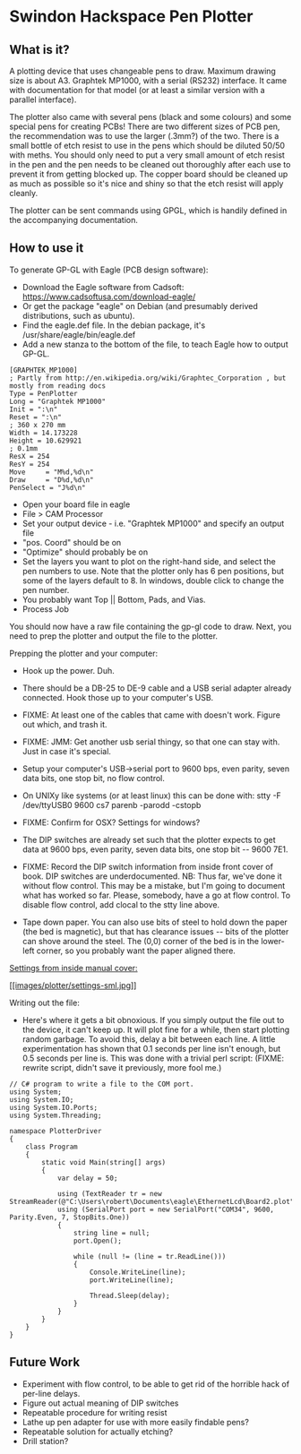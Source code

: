 Swindon Hackspace Pen Plotter
=============================

What is it?
-----------

A plotting device that uses changeable pens to draw. Maximum drawing size is about A3. Graphtek MP1000, with a serial (RS232) interface. It came with documentation for that model (or at least a similar version with a parallel interface).

The plotter also came with several pens (black and some colours) and some special pens for creating PCBs! There are two different sizes of PCB pen, the recommendation was to use the larger (.3mm?) of the two.  There is a small bottle of etch resist to use in the pens which should be diluted 50/50 with meths.  You should only need to put a very small amount of etch resist in the pen and the pen needs to be cleaned out thoroughly after each use to prevent it from getting blocked up.  The copper board should be cleaned up as much as possible so it's nice and shiny so that the etch resist will apply cleanly.

The plotter can be sent commands using GPGL, which is handily defined in the accompanying documentation.

How to use it
-------------

To generate GP-GL with Eagle (PCB design software):

* Download the Eagle software from Cadsoft: https://www.cadsoftusa.com/download-eagle/
 * Or get the package "eagle" on Debian (and presumably derived distributions, such as ubuntu).
* Find the eagle.def file.  In the debian package, it's /usr/share/eagle/bin/eagle.def
* Add a new stanza to the bottom of the file, to teach Eagle how to output GP-GL.

```
[GRAPHTEK_MP1000]
; Partly from http://en.wikipedia.org/wiki/Graphtec_Corporation , but mostly from reading docs
Type = PenPlotter
Long = "Graphtek MP1000"
Init = ":\n"
Reset = ":\n"
; 360 x 270 mm
Width = 14.173228
Height = 10.629921
; 0.1mm
ResX = 254
ResY = 254
Move     = "M%d,%d\n"
Draw     = "D%d,%d\n"
PenSelect = "J%d\n"
```

* Open your board file in eagle
* File > CAM Processor
* Set your output device - i.e. "Graphtek MP1000" and specify an output file
* "pos. Coord" should be on
* "Optimize" should probably be on
* Set the layers you want to plot on the right-hand side, and select the pen numbers to use.  Note that the plotter only has 6 pen positions, but some of the layers default to 8.  In windows, double click to change the pen number.
 * You probably want Top || Bottom, Pads, and Vias.
* Process Job

You should now have a raw file containing the gp-gl code to draw.
Next, you need to prep the plotter and output the file to the plotter.

Prepping the plotter and your computer:
* Hook up the power.  Duh.
* There should be a DB-25 to DE-9 cable and a USB serial adapter already connected.  Hook those up to your computer's USB.
 * FIXME: At least one of the cables that came with doesn't work.  Figure out which, and trash it.
 * FIXME: JMM: Get another usb serial thingy, so that one can stay with.  Just in case it's special.
* Setup your computer's USB->serial port to 9600 bps, even parity, seven data bits, one stop bit, no flow control.
 * On UNIXy like systems (or at least linux) this can be done with: stty -F /dev/ttyUSB0 9600 cs7 parenb -parodd -cstopb
 * FIXME: Confirm for OSX? Settings for windows?
  * The DIP switches are already set such that the plotter expects to get data at 9600 bps, even parity, seven data bits, one stop bit -- 9600 7E1.
  * FIXME: Record the DIP switch information from inside front cover of book.  DIP switches are underdocumented.
NB:  Thus far, we've done it without flow control.  This may be a mistake, but I'm going to document what has worked so far.  Please, somebody, have a go at flow control.  To disable flow control, add clocal to the stty line above.

* Tape down paper.  You can also use bits of steel to hold down the paper (the bed is magnetic), but that has clearance issues -- bits of the plotter can shove around the steel.  The (0,0) corner of the bed is in the lower-left corner, so you probably want the paper aligned there.

[Settings from inside manual cover:][Plotter]

[[[images/plotter/settings-sml.jpg]]][Plotter]

[Plotter]: images/plotter/settings.jpg


Writing out the file:
* Here's where it gets a bit obnoxious.  If you simply output the file out to the device, it can't keep up.  It will plot fine for a while, then start plotting random garbage.  To avoid this, delay a bit between each line.  A little experimentation has shown that 0.1 seconds per line isn't enough, but 0.5 seconds per line is.  This was done with a trivial perl script:  (FIXME: rewrite script, didn't save it previously, more fool me.)    

```
// C# program to write a file to the COM port.
using System;
using System.IO;
using System.IO.Ports;
using System.Threading;

namespace PlotterDriver
{
	class Program
	{
		static void Main(string[] args)
		{
			var delay = 50;

			using (TextReader tr = new StreamReader(@"C:\Users\robert\Documents\eagle\EthernetLcd\Board2.plot"))
			using (SerialPort port = new SerialPort("COM34", 9600, Parity.Even, 7, StopBits.One))
			{
				string line = null;
				port.Open();

				while (null != (line = tr.ReadLine()))
				{
					Console.WriteLine(line);
					port.WriteLine(line);

					Thread.Sleep(delay);
				}
			}
		}
	}
}
```
Future Work
-----------

* Experiment with flow control, to be able to get rid of the horrible hack of per-line delays.
* Figure out actual meaning of DIP switches
* Repeatable procedure for writing resist
* Lathe up pen adapter for use with more easily findable pens?
* Repeatable solution for actually etching?
* Drill station?